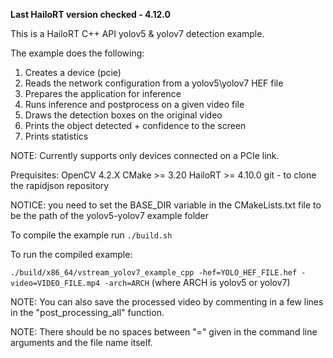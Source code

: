 **Last HailoRT version checked - 4.12.0**

This is a HailoRT C++ API yolov5 & yolov7 detection example.

The example does the following:

1. Creates a device (pcie)
2. Reads the network configuration from a yolov5\yolov7 HEF file
3. Prepares the application for inference
4. Runs inference and postprocess on a given video file 
5. Draws the detection boxes on the original video
6. Prints the object detected + confidence to the screen
5. Prints statistics

NOTE: Currently supports only devices connected on a PCIe link.

Prequisites:
OpenCV 4.2.X
CMake >= 3.20
HailoRT >= 4.10.0
git - to clone the rapidjson repository

NOTICE: you need to set the BASE_DIR variable in the CMakeLists.txt file to be the path of the yolov5-yolov7 example folder

To compile the example run `./build.sh`

To run the compiled example:

`./build/x86_64/vstream_yolov7_example_cpp -hef=YOLO_HEF_FILE.hef -video=VIDEO_FILE.mp4 -arch=ARCH` (where ARCH is yolov5 or yolov7)

NOTE: You can also save the processed video by commenting in a few lines in the "post_processing_all" function.

NOTE: There should be no spaces between "=" given in the command line arguments and the file name itself.  
